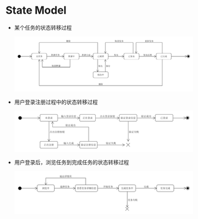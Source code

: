# State Model

* 某个任务的状态转移过程

  ![task state](https://github.com/software-system-analysis-and-design/Dashboard/raw/gh-pages/docs/image/state%20model%20task.png)

* 用户登录注册过程中的状态转移过程

  ![login state](https://github.com/software-system-analysis-and-design/Dashboard/raw/gh-pages/docs/image/state%20model%20login.png)

* 用户登录后，浏览任务到完成任务的状态转移过程

  ![user state](https://github.com/software-system-analysis-and-design/Dashboard/raw/gh-pages/docs/image/state%20model%20user.png)